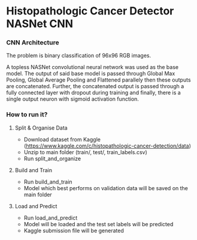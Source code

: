 # Histopathologic Cancer Detector NASNet CNN



### CNN Architecture
The problem is binary classification of 96x96 RGB images.

A topless NASNet convolutional neural network was used as the base model. The output of said base model is passed through Global Max Pooling, Global Average Pooling and Flattened parallely then these outputs are concatenated. Further, the concatenated output is passed through a fully connected layer with dropout during training and finally, there is a single output neuron with sigmoid activation function.



### How to run it?

1. Split & Organise Data
   - Download dataset from Kaggle (https://www.kaggle.com/c/histopathologic-cancer-detection/data)
   - Unzip to main folder (train/, test/, train_labels.csv)
   - Run split_and_organize
   
2. Build and Train
   - Run build_and_train
   - Model which best performs on validation data will be saved on the main folder
   
3. Load and Predict
   - Run load_and_predict
   - Model will be loaded and the test set labels will be predicted
   - Kaggle submission file will be generated

